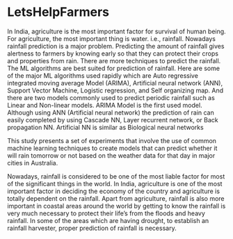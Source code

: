 # LetsHelpFarmers

In India, agriculture is the most important factor for survival of human being. For agriculture, the most important thing is water. i.e., rainfall. Nowadays rainfall prediction is a major problem. Predicting the amount of rainfall gives alertness to farmers by knowing early so that they can protect their crops and properties from rain. There are more techniques to predict the rainfall. The ML algorithms are best suited for prediction of rainfall. Here are some of the major ML algorithms used rapidly which are Auto regressive integrated moving average Model (ARIMA), Artificial neural network (ANN), Support Vector Machine, Logistic regression, and Self organizing map. And there are two models commonly used to predict periodic rainfall such as Linear and Non-linear models. ARIMA Model is the first used model. Although using ANN (Artificial neural network) the prediction of rain can easily completed by using Cascade NN, Layer recurrent network, or Back propagation NN. Artificial NN is similar as Biological neural networks
 
This study presents a set of experiments that involve the use of common machine learning techniques to create models that can predict whether it will rain tomorrow or not based on the weather data for that day in major cities in Australia.

Nowadays, rainfall is considered to be one of the most liable factor for most of the significant things in the world. In India, agriculture is one of the most important factor in deciding the economy of the country and agriculture is totally dependent on the rainfall. Apart from agriculture, rainfall is also more important in coastal areas around the world by getting to know the rainfall is very much necessary to protect their life’s from the floods and heavy rainfall. In some of the areas which are having drought, to establish an
rainfall harvester, proper prediction of rainfall is necessary.
